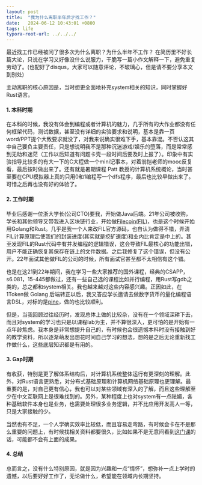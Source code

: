 ```yaml
---
layout: post
title:  "我为什么离职半年后才找工作？"
date:   2024-06-12 10:43:01 +0800
tags: life
typora-root-url: ../../../
---
```




最近找工作已经被问了很多次为什么离职？为什么半年不工作？ 在简历里不好长篇大论，只说在学习又好像没什么说服力，干脆写一篇小作文解释一下，避免重复劳动了。(也配好了disqus，大家可以随意评论，不玻璃心，但是请不要分享本文到别处)

主动离职的核心原因是，当时想更全面地补充system相关的知识，同时掌握好Rust语言。

#### 1. 本科时期

在本科的时候，我没有体会到编程或者计算机的魅力，几乎所有的大作业都没有任何框架代码，测试数据，甚至没有详细的实验要求和说明，基本是靠一页word/PPT提个大致要求就没了，对我来说确实很难下手，基本靠混。不否认这其中自己要负主要责任，只是想说明我不是那种沉迷游戏/娱乐的堕落，而是常常感到无助和迷茫（工作以后知道有问题卡壳一段时间后要及时上报了）。印象中有实验指导比较多的有大一下的C大程做一个mini记事本，对着翁恺老师的mooc反复看，最后按时做出来了。还有就是暑期课程 Patt 教授的计算机系统概论，当时甚至要在CPU模拟器上真的只用0和1编程写一个dfs程序，最后也比较早做出来了。可惜之后再也没有好的体验了。

#### 2. 工作时期

毕业后感谢一位浙大学长(公司CTO)要我，开始做Java后端。21年公司被收购，学长和其他领导又带我进入区块链行业，开始做[Filecoin(FIL)](https://filecoin.io/)，也是这个时候开始用Golang和Rust。几乎是我一个人来改FIL官方源码，也自认为做得不错，弄清FIL计算原理后使我们的封装进度(其实就是挖矿速度)和业内比肯定是中上的。甚至发现FIL的Rust代码中有并发编程的逻辑错误，这会导致FIL最核心的功能出错，用户不能正确恢复其保存在链上的文件数据。之后我修复了这个错误，但没有公开。22年面试其他做FIL的公司的时候，所有面试官甚至都不太相信有这个错。

也是在这21到22年期间，我在学习一些大家推荐的国外课程，经典的CSAPP，s6.081，15-445都做过，还有一些自己选的课程比如并行编程，用Rust写gdb之类的，总之都和system相关。我也越来越对这些内容感兴趣。正因如此，在1Token做 Golang 后端转正以后，我又答应学长邀请去做数字货币的量化编程语言DSL，对标的是[pine](https://www.tradingview.com/pine-script-reference/v5/)，做的也比较顺利。

但是，当我回顾过往经历时，发现总体上做的比较杂，没有在一个领域深耕下去，而且对system的学习也只是以课程lab为主，并不算很深入，更可怕的是开始有一点年龄焦虑。我本身是非常想提升自己的，有时候也会很遗憾本科时没有接触到好的教学资料，所以逐渐萌发出想花时间自己学习的想法，想的是之后无论重新找工作做什么，这些底层知识都是有用的。

#### 3. Gap时期

有收获，特别是更了解体系结构后，对计算机系统整体运行有更深刻的理解。此外，对Rust语言更熟悉，对分布式基础原理和计算机网络基础原理也更理解。最重要的是，对自己更有信心，我也可以对某些领域有深入的了解，而且这些理解至少在中文互联网上是很难找到的。另外，某种程度上也对system有一点祛媚，各种基础软件本身也是业务，也需要处理很多业务逻辑，并不比应用开发高人一等，只是大家接触的少。

当然也有不足，一个人学确实效率比较低，而且容易走弯路，有时候会卡在不是那么重要的问题上，有时候找相关资料都要很久，比如如果不是无意间看到[这门课](https://www.coursera.org/learn/comparch)的话，可能都不会有上面的成果。

#### 4. 总结

总而言之，没有什么特别原因，就是因为兴趣和一点“情怀”，想弥补一点上学时的遗憾，以后要好好工作了，无论做什么，希望能在领域内长期坚持。

